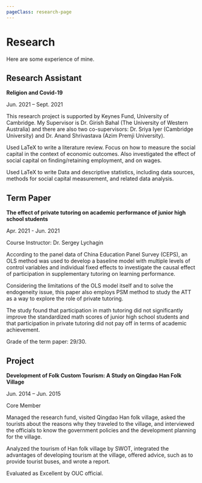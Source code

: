 ```yaml
---
pageClass: research-page
---
```


# Research

Here are some experience of mine.

## Research Assistant

<ProjectCard>
  
  **Religion and Covid-19**
  
  Jun. 2021 – Sept. 2021
  
  This research project is supported by Keynes Fund, University of Cambridge. My Supervisor is Dr. Girish Bahal (The University of Western Australia) and there are also two co-supervisors: Dr. Sriya Iyer (Cambridge University) and Dr. Anand Shrivastava (Azim Premji University).

  Used LaTeX to write a literature review. Focus on how to measure the social capital in the context of economic outcomes. Also investigated the effect of social capital on finding/retaining employment, and on wages.
  
  Used LaTeX to write Data and descriptive statistics, including data sources, methods for social capital measurement, and related data analysis.

</ProjectCard>

## Term Paper

<ProjectCard>

  **The effect of private tutoring on academic performance of junior high school students**
  
  Apr. 2021 - Jun. 2021

  Course Instructor: Dr. Sergey Lychagin

  According to the panel data of China Education Panel Survey (CEPS), an OLS method was used to develop a baseline model with multiple levels of control variables and individual fixed effects to investigate the causal effect of participation in supplementary tutoring on learning performance.

  Considering the limitations of the OLS model itself and to solve the endogeneity issue, this paper also employs PSM method to study the ATT as a way to explore the role of private tutoring.

  The study found that participation in math tutoring did not significantly improve the standardized math scores of junior high school students and that participation in private tutoring did not pay off in terms of academic achievement.

  Grade of the term paper: 29/30.

</ProjectCard>

## Project

<ProjectCard>

  **Development of Folk Custom Tourism: A Study on Qingdao Han Folk Village**
  
  Jun. 2014 – Jun. 2015

  Core Member

  Managed the research fund, visited Qingdao Han folk village, asked the tourists about the reasons why they traveled to the village, and interviewed the officials to know the government policies and the development planning for the village.
  
  Analyzed the tourism of Han folk village by SWOT, integrated the advantages of developing tourism at the village, offered advice, such as to provide tourist buses, and wrote a report.
  
  Evaluated as Excellent by OUC official.

</ProjectCard>


</ProjectCard>

<style lang="stylus">

.projects-page
  background-color #fafbfc

</style>